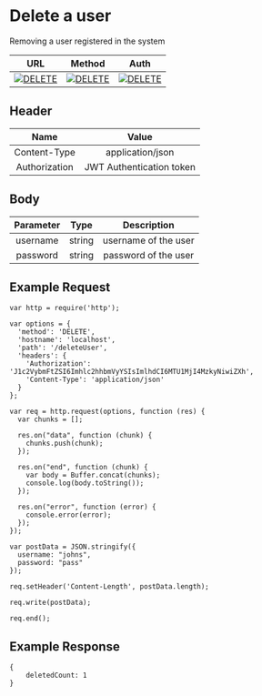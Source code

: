 # Delete a user

Removing a user registered in the system

| URL           | Method        | Auth  |
| :-----------: |:-------------:| :----:|
| [![DELETE](https://img.shields.io/badge//deleteUser--black.svg)]() | [![DELETE](https://img.shields.io/badge/DELETE-red.svg)]() | [![DELETE](https://img.shields.io/badge/YES-brightgreen.svg)]() |


## Header

| Name          | Value        |
| :-----------: |:-------------:|
| Content-Type | application/json |
| Authorization | JWT Authentication token |


## Body

| Parameter     | Type          | Description  |
| :-----------: |:-------------:| :-----------:|
| username      | string        | username of the user  |
| password      | string        | password of the user  |



## Example Request
```
var http = require('http');

var options = {
  'method': 'DELETE',
  'hostname': 'localhost',
  'path': '/deleteUser',
  'headers': {
    'Authorization': 'J1c2VybmFtZSI6Imhlc2hhbmVyYSIsImlhdCI6MTU1MjI4MzkyNiwiZXh',
    'Content-Type': 'application/json'
  }
};

var req = http.request(options, function (res) {
  var chunks = [];

  res.on("data", function (chunk) {
    chunks.push(chunk);
  });

  res.on("end", function (chunk) {
    var body = Buffer.concat(chunks);
    console.log(body.toString());
  });

  res.on("error", function (error) {
    console.error(error);
  });
});

var postData = JSON.stringify({
  username: "johns",
  password: "pass"
});

req.setHeader('Content-Length', postData.length);

req.write(postData);

req.end();
```

## Example Response
```
{
    deletedCount: 1
}
```

